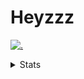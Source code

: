 # Heyzzz  

[![.](https://skillicons.dev/icons?i=ts,nextjs,nestjs,mongodb)](https://skillicons.dev)  

<details>
<summary>Stats</summary
<!--START_SECTION:waka-->

```txt
TypeScript   14 hrs 50 mins  █████████████████▒░░░░░░░   69.94 %
Rust         3 hrs 20 mins   ████░░░░░░░░░░░░░░░░░░░░░   15.71 %
CSS          1 hr 25 mins    █▓░░░░░░░░░░░░░░░░░░░░░░░   06.73 %
JSON         1 hr 15 mins    █▒░░░░░░░░░░░░░░░░░░░░░░░   05.90 %
Git Config   10 mins         ▒░░░░░░░░░░░░░░░░░░░░░░░░   00.84 %
```

<!--END_SECTION:waka-->
</details>
